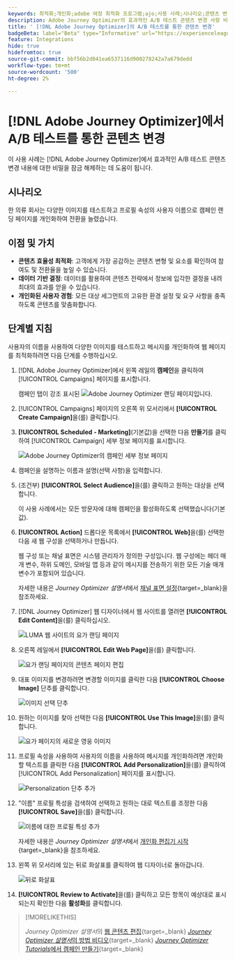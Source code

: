 ```yaml
---
keywords: 최적화;개인화;adobe 여정 최적화 프로그램;ajo;사용 사례;시나리오;콘텐츠 변경/ab 테스트;프로필 속성;이미지 변경;이미지 교체
description: Adobe Journey Optimizer의 효과적인 A/B 테스트 콘텐츠 변경 사항 비밀 잠금 해제
title: ' [!DNL Adobe Journey Optimizer]의 A/B 테스트를 통한 콘텐츠 변경'
badgeBeta: label="Beta" type="Informative" url="https://experienceleague.adobe.com/docs/target/using/introduction/intro.html#beta newtab=true" tooltip=" [!DNL Adobe Target]의 Beta 기능"
feature: Integrations
hide: true
hidefromtoc: true
source-git-commit: bbf56b2d041ea6537116d900278242a7a679dedd
workflow-type: tm+mt
source-wordcount: '500'
ht-degree: 2%

---
```


# [!DNL Adobe Journey Optimizer]에서 A/B 테스트를 통한 콘텐츠 변경

이 사용 사례는 [!DNL Adobe Journey Optimizer]에서 효과적인 A/B 테스트 콘텐츠 변경 내용에 대한 비밀을 잠금 해제하는 데 도움이 됩니다.

## 시나리오

한 의류 회사는 다양한 이미지를 테스트하고 프로필 속성의 사용자 이름으로 캠페인 랜딩 페이지를 개인화하여 전환을 늘렸습니다.

## 이점 및 가치

* **콘텐츠 효율성 최적화**: 고객에게 가장 공감하는 콘텐츠 변형 및 요소를 확인하여 참여도 및 전환율을 높일 수 있습니다.
* **데이터 기반 결정**: 데이터를 활용하여 콘텐츠 전략에서 정보에 입각한 결정을 내려 최대의 효과를 얻을 수 있습니다.
* **개인화된 사용자 경험**: 모든 대상 세그먼트의 고유한 환경 설정 및 요구 사항을 충족하도록 콘텐츠를 맞춤화합니다.

## 단계별 지침

사용자의 이름을 사용하여 다양한 이미지를 테스트하고 메시지를 개인화하여 웹 페이지를 최적화하려면 다음 단계를 수행하십시오.

1. [!DNL Adobe Journey Optimizer]에서 왼쪽 레일의 **캠페인**&#x200B;을 클릭하여 [!UICONTROL Campaigns] 페이지를 표시합니다.

   캠페인 탭이 강조 표시된 ![Adobe Journey Optimizer 랜딩 페이지입니다.](/help/main/c-integrating-target-with-mac/ajo/assets/ajo-landing-page.png)

1. [!UICONTROL Campaigns] 페이지의 오른쪽 위 모서리에서 **[!UICONTROL Create Campaign]**&#x200B;을(를) 클릭합니다.

1. **[!UICONTROL Scheduled - Marketing]**(기본값)을 선택한 다음 **만들기**&#x200B;를 클릭하여 [!UICONTROL Campaign] 세부 정보 페이지를 표시합니다.

   ![Adobe Journey Optimizer의 캠페인 세부 정보 페이지](/help/main/c-integrating-target-with-mac/ajo/assets/campaign-details.png)

1. 캠페인을 설명하는 이름과 설명(선택 사항)을 입력합니다.

1. (조건부) **[!UICONTROL Select Audience]**&#x200B;을(를) 클릭하고 원하는 대상을 선택합니다.

   이 사용 사례에서는 모든 방문자에 대해 캠페인을 활성화하도록 선택했습니다(기본값).

1. **[!UICONTROL Action]** 드롭다운 목록에서 **[!UICONTROL Web]**&#x200B;을(를) 선택한 다음 새 웹 구성을 선택하거나 만듭니다.

   웹 구성 또는 채널 표면은 시스템 관리자가 정의한 구성입니다. 웹 구성에는 헤더 매개 변수, 하위 도메인, 모바일 앱 등과 같이 메시지를 전송하기 위한 모든 기술 매개 변수가 포함되어 있습니다.

   자세한 내용은 *Journey Optimizer 설명서*&#x200B;에서 [채널 표면 설정](https://experienceleague.adobe.com/en/docs/journey-optimizer/using/configuration/channel-surfaces#set-up-channel-surfaces){target=_blank}을 참조하세요.

1. [!DNL Journey Optimizer] 웹 디자이너에서 웹 사이트를 열려면 **[!UICONTROL Edit Content]**&#x200B;을(를) 클릭하십시오.

   ![LUMA 웹 사이트의 요가 랜딩 페이지](/help/main/c-integrating-target-with-mac/ajo/assets/luma-yoga-landing.png)

1. 오른쪽 레일에서 **[!UICONTROL Edit Web Page]**&#x200B;을(를) 클릭합니다.

   ![요가 랜딩 페이지의 콘텐츠 페이지 편집](/help/main/c-integrating-target-with-mac/ajo/assets/edit-yoga-page.png)

1. 대표 이미지를 변경하려면 변경할 이미지를 클릭한 다음 **[!UICONTROL Choose Image]** 단추를 클릭합니다.

   ![이미지 선택 단추](/help/main/c-integrating-target-with-mac/ajo/assets/choose-image.png)

1. 원하는 이미지를 찾아 선택한 다음 **[!UICONTROL Use This Image]**&#x200B;을(를) 클릭합니다.

   ![요가 페이지의 새로운 영웅 이미지](/help/main/c-integrating-target-with-mac/ajo/assets/new-hero-image.png)

1. 프로필 속성을 사용하여 사용자의 이름을 사용하여 메시지를 개인화하려면 개인화할 텍스트를 클릭한 다음 **[!UICONTROL Add Personalization]**&#x200B;을(를) 클릭하여 [!UICONTROL Add Personalization] 페이지를 표시합니다.

   ![Personalization 단추 추가](/help/main/c-integrating-target-with-mac/ajo/assets/add-personalization-button.png)

1. &quot;이름&quot; 프로필 특성을 검색하여 선택하고 원하는 대로 텍스트를 조정한 다음 **[!UICONTROL Save]**&#x200B;을(를) 클릭합니다.

   ![이름에 대한 프로필 특성 추가](/help/main/c-integrating-target-with-mac/ajo/assets/add-profile-attribute-for-name.png)

   자세한 내용은 *Journey Optimizer 설명서*&#x200B;에서 [개인화 편집기 시작](https://experienceleague.adobe.com/en/docs/journey-optimizer/using/content-management/personalization/expression-editor/personalization-build-expressions){target=_blank}을 참조하세요.

1. 왼쪽 위 모서리에 있는 뒤로 화살표를 클릭하여 웹 디자이너로 돌아갑니다.

   ![뒤로 화살표](/help/main/c-integrating-target-with-mac/ajo/assets/back-arrow.png)

1. **[!UICONTROL Review to Activate]**&#x200B;을(를) 클릭하고 모든 항목이 예상대로 표시되는지 확인한 다음 **활성화**&#x200B;를 클릭합니다.

>[!MORELIKETHIS]
>
>*Journey Optimizer 설명서*&#x200B;의 [웹 콘텐츠 편집](https://experienceleague.adobe.com/en/docs/journey-optimizer/using/web/author-web-pages/edit-web-content){target=_blank}
>[*Journey Optimizer 설명서*&#x200B;의 방법 비디오](https://experienceleague.adobe.com/en/docs/journey-optimizer/using/web/author-web-pages/web-spa#video){target=_blank}
>[*Journey Optimizer Tutorials*&#x200B;에서 캠페인 만들기](https://experienceleague.adobe.com/en/docs/journey-optimizer-learn/tutorials/create-campaigns/create-a-campaign){target=_blank}


